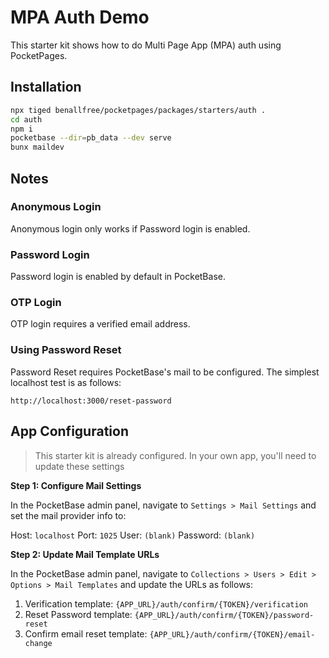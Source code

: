 # MPA Auth Demo

This starter kit shows how to do Multi Page App (MPA) auth using PocketPages.

## Installation

```bash
npx tiged benallfree/pocketpages/packages/starters/auth .
cd auth
npm i
pocketbase --dir=pb_data --dev serve
bunx maildev
```

## Notes

### Anonymous Login

Anonymous login only works if Password login is enabled.

### Password Login

Password login is enabled by default in PocketBase.

### OTP Login

OTP login requires a verified email address.

### Using Password Reset

Password Reset requires PocketBase's mail to be configured. The simplest localhost test is as follows:

```
http://localhost:3000/reset-password
```

## App Configuration

> This starter kit is already configured. In your own app, you'll need to update these settings

**Step 1: Configure Mail Settings**

In the PocketBase admin panel, navigate to `Settings > Mail Settings` and set the mail provider info to:

Host: `localhost`
Port: `1025`
User: `(blank)`
Password: `(blank)`

**Step 2: Update Mail Template URLs**

In the PocketBase admin panel, navigate to `Collections > Users > Edit > Options > Mail Templates` and update the URLs as follows:

1. Verification template: `{APP_URL}/auth/confirm/{TOKEN}/verification`
2. Reset Password template: `{APP_URL}/auth/confirm/{TOKEN}/password-reset`
3. Confirm email reset template: `{APP_URL}/auth/confirm/{TOKEN}/email-change`
